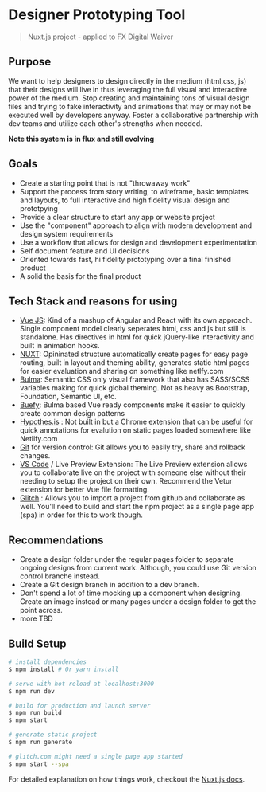 # Designer Prototyping Tool

> Nuxt.js project - applied to FX Digital Waiver

## Purpose

We want to help designers to design directly in the medium (html,css, js) that their designs will live in thus leveraging the full visual and interactive power of the medium. Stop creating and maintaining tons of visual design files and trying to fake interactivity and animations that may or may not be executed well by developers anyway. Foster a collaborative partnership with dev teams and utilize each other's strengths when needed.

**Note this system is in flux and still evolving**

## Goals

* Create a starting point that is not "throwaway work"
* Support the process from story writing, to wireframe, basic templates and layouts, to full interactive and high fidelity visual design and prototpying
* Provide a clear structure to start any app or website project
* Use the "component" approach to align with modern development and design system requirements
* Use a workflow that allows for design and development experimentation
* Self document feature and UI decisions
* Oriented towards fast, hi fidelity prototyping over a final finished product
* A solid the basis for the final product

## Tech Stack and reasons for using

* [Vue JS](https://vuejs.org/): Kind of a mashup of Angular and React with its own approach. Single component model clearly seperates html, css and js but still is standalone. Has directives in html for quick jQuery-like interactivity and built in animation hooks.
* [NUXT](https://nuxtjs.org/): Opininated structure automatically create pages for easy page routing, built in layout and theming ability, generates static html pages for easier evaluation and sharing on something like netlfy.com
* [Bulma](https://bulma.io/): Semantic CSS only visual framework that also has SASS/SCSS variables making for quick global theming. Not as heavy as Bootstrap, Foundation, Semantic UI, etc.
* [Buefy](https://buefy.github.io/): Bulma based Vue ready components make it easier to quickly create common design patterns
* [Hypothes.is](https://hypothes.is) : Not built in but a Chrome extension that can be useful for quick annotations for evalution on static pages loaded somewhere like Netlify.com
* [Git](https://git-scm.com/) for version control: Git allows you to easily try, share and rollback changes.
* [VS Code](https://code.visualstudio.com/) / Live Preview Extension: The Live Preview extension allows you to collaborate live on the project with someone else without their needing to setup the project on their own. Recommend the Vetur extension for better Vue file formatting.
* [Glitch](https://glitch.com) : Allows you to import a project from github and collaborate as well. You'll need to build and start the npm project as a single page app (spa) in order for this to work though.

## Recommendations

* Create a design folder under the regular pages folder to separate ongoing designs from current work. Although, you could use Git version control branche instead.
* Create a Git design branch in addition to a dev branch.
* Don't spend a lot of time mocking up a component when designing. Create an image instead or many pages under a design folder to get the point across.
* more TBD

## Build Setup

``` bash
# install dependencies
$ npm install # Or yarn install

# serve with hot reload at localhost:3000
$ npm run dev

# build for production and launch server
$ npm run build
$ npm start

# generate static project
$ npm run generate

# glitch.com might need a single page app started
$ npm start --spa
```

For detailed explanation on how things work, checkout the [Nuxt.js docs](https://github.com/nuxt/nuxt.js).
